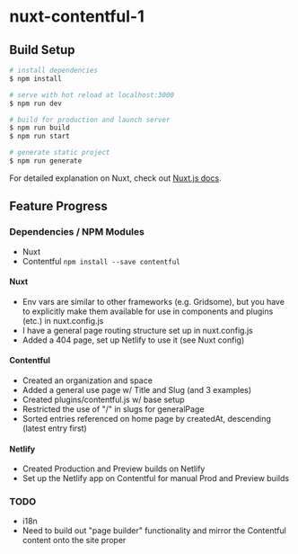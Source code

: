 # nuxt-contentful-1

## Build Setup

```bash
# install dependencies
$ npm install

# serve with hot reload at localhost:3000
$ npm run dev

# build for production and launch server
$ npm run build
$ npm run start

# generate static project
$ npm run generate
```

For detailed explanation on Nuxt, check out [Nuxt.js docs](https://nuxtjs.org).

## Feature Progress

### Dependencies / NPM Modules

- Nuxt
- Contentful `npm install --save contentful`

#### Nuxt

- Env vars are similar to other frameworks (e.g. Gridsome), but you have to explicitly make them available for use in components and plugins (etc.) in nuxt.config.js
- I have a general page routing structure set up in nuxt.config.js
- Added a 404 page, set up Netlify to use it (see Nuxt config)

#### Contentful

- Created an organization and space
- Added a general use page w/ Title and Slug (and 3 examples)
- Created plugins/contentful.js w/ base setup
- Restricted the use of "/" in slugs for generalPage
- Sorted entries referenced on home page by createdAt, descending (latest entry first)

#### Netlify

- Created Production and Preview builds on Netlify
- Set up the Netlify app on Contentful for manual Prod and Preview builds

### TODO

- i18n
- Need to build out "page builder" functionality and mirror the Contentful content onto the site proper
